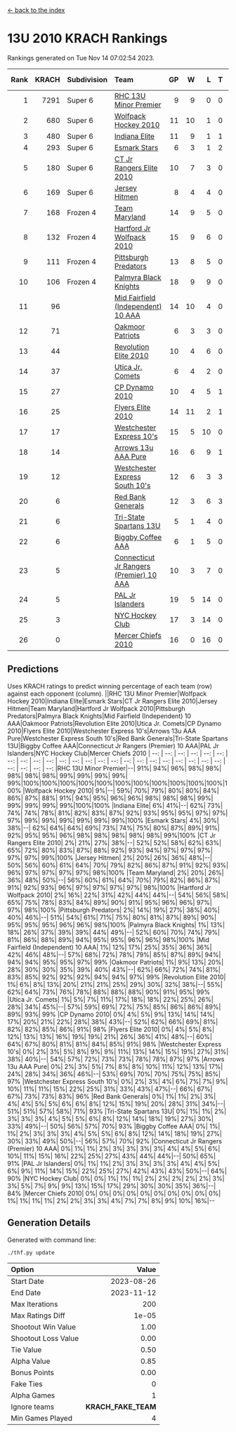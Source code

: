 [<- back to the index](readme.md)
# 13U 2010 KRACH Rankings
Rankings generated on Tue Nov 14 07:02:54 2023.

Rank|KRACH|Subdivision|Team|GP|W|L|T|OTW|OTL|SoS|Exp Wins|Win Diff
---:|---:|:---|:---|---:|---:|---:|---:|---:|---:|---:|---:|---:
1|7291|Super 6|[RHC 13U Minor Premier](https://gamesheetstats.com/seasons/3664/teams/140959/schedule)|9|9|0|0|1|0|118|9.8|-0.0
2|680|Super 6|[Wolfpack Hockey 2010](https://gamesheetstats.com/seasons/3664/teams/140960/schedule)|11|10|1|0|0|1|76|10.9|0.0
3|480|Super 6|[Indiana Elite](https://gamesheetstats.com/seasons/3664/teams/144350/schedule)|11|9|1|1|0|0|91|10.4|0.0
4|293|Super 6|[Esmark Stars](https://gamesheetstats.com/seasons/3664/teams/140972/schedule)|6|3|1|2|0|0|193|4.9|0.0
5|180|Super 6|[CT Jr Rangers Elite 2010](https://gamesheetstats.com/seasons/3664/teams/140955/schedule)|10|7|3|0|1|0|722|7.9|0.0
6|169|Super 6|[Jersey Hitmen](https://gamesheetstats.com/seasons/3664/teams/140961/schedule)|8|4|4|0|1|1|992|4.9|0.0
7|168|Frozen 4|[Team Maryland](https://gamesheetstats.com/seasons/3664/teams/140976/schedule)|14|9|5|0|1|0|1028|9.9|0.0
8|132|Frozen 4|[Hartford Jr Wolfpack 2010](https://gamesheetstats.com/seasons/3664/teams/140957/schedule)|15|9|6|0|0|2|1035|9.9|0.0
9|111|Frozen 4|[Pittsburgh Predators](https://gamesheetstats.com/seasons/3664/teams/140974/schedule)|13|8|5|0|0|0|138|8.9|0.0
10|106|Frozen 4|[Palmyra Black Knights](https://gamesheetstats.com/seasons/3664/teams/140973/schedule)|18|9|9|0|0|0|910|9.9|0.0
11|96||[Mid Fairfield (Independent) 10 AAA](https://gamesheetstats.com/seasons/3664/teams/140956/schedule)|14|10|4|0|2|0|118|10.9|0.0
12|71||[Oakmoor Patriots](https://gamesheetstats.com/seasons/3664/teams/162748/schedule)|6|3|3|0|0|0|171|3.9|0.0
13|44||[Revolution Elite 2010](https://gamesheetstats.com/seasons/3664/teams/140975/schedule)|10|4|6|0|0|0|137|4.9|0.0
14|37||[Utica Jr. Comets](https://gamesheetstats.com/seasons/3664/teams/140970/schedule)|6|4|2|0|2|0|54|4.9|0.0
15|27||[CP Dynamo 2010](https://gamesheetstats.com/seasons/3664/teams/140968/schedule)|10|4|5|1|0|1|88|5.4|0.0
16|25||[Flyers Elite 2010](https://gamesheetstats.com/seasons/3664/teams/140963/schedule)|14|11|2|1|0|0|9|12.4|0.0
17|17||[Westchester Express 10's](https://gamesheetstats.com/seasons/3664/teams/140967/schedule)|15|5|10|0|0|0|523|5.9|0.0
18|14||[Arrows 13u AAA Pure](https://gamesheetstats.com/seasons/3664/teams/140965/schedule)|16|6|9|1|0|0|123|7.4|0.0
19|12||[Westchester Express South 10's](https://gamesheetstats.com/seasons/3664/teams/140971/schedule)|12|6|3|3|0|1|19|8.4|0.0
20|6||[Red Bank Generals](https://gamesheetstats.com/seasons/3664/teams/140962/schedule)|12|3|6|3|0|1|21|5.4|0.0
21|6||[Tri-State Spartans 13U](https://gamesheetstats.com/seasons/3664/teams/144349/schedule)|5|1|4|0|1|0|113|1.9|0.0
22|6||[Biggby Coffee AAA](https://gamesheetstats.com/seasons/3664/teams/144347/schedule)|6|1|5|0|0|1|165|1.9|0.0
23|5||[Connecticut Jr Rangers (Premier) 10 AAA](https://gamesheetstats.com/seasons/3664/teams/140958/schedule)|10|3|7|0|0|0|33|3.9|0.0
24|5||[PAL Jr Islanders](https://gamesheetstats.com/seasons/3664/teams/140969/schedule)|19|5|14|0|0|0|57|5.9|0.0
25|3||[NYC Hockey Club](https://gamesheetstats.com/seasons/3664/teams/140966/schedule)|17|3|14|0|0|1|69|3.9|0.0
26|0||[Mercer Chiefs 2010](https://gamesheetstats.com/seasons/3664/teams/140964/schedule)|16|0|16|0|0|0|26|0.9|0.0

## Predictions
Uses KRACH ratings to predict winning percentage of each team (row) against each opponent (column).
||RHC 13U Minor Premier|Wolfpack Hockey 2010|Indiana Elite|Esmark Stars|CT Jr Rangers Elite 2010|Jersey Hitmen|Team Maryland|Hartford Jr Wolfpack 2010|Pittsburgh Predators|Palmyra Black Knights|Mid Fairfield (Independent) 10 AAA|Oakmoor Patriots|Revolution Elite 2010|Utica Jr. Comets|CP Dynamo 2010|Flyers Elite 2010|Westchester Express 10's|Arrows 13u AAA Pure|Westchester Express South 10's|Red Bank Generals|Tri-State Spartans 13U|Biggby Coffee AAA|Connecticut Jr Rangers (Premier) 10 AAA|PAL Jr Islanders|NYC Hockey Club|Mercer Chiefs 2010
| --: | --: | --: | --: | --: | --: | --: | --: | --: | --: | --: | --: | --: | --: | --: | --: | --: | --: | --: | --: | --: | --: | --: | --: | --: | --: | --: 
|RHC 13U Minor Premier|--| 91%| 94%| 96%| 98%| 98%| 98%| 98%| 98%| 99%| 99%| 99%| 99%| 99%|100%|100%|100%|100%|100%|100%|100%|100%|100%|100%|100%|100%
|Wolfpack Hockey 2010|  9%|--| 59%| 70%| 79%| 80%| 80%| 84%| 86%| 87%| 88%| 91%| 94%| 95%| 96%| 96%| 98%| 98%| 98%| 99%| 99%| 99%| 99%| 99%|100%|100%
|Indiana Elite|  6%| 41%|--| 62%| 73%| 74%| 74%| 78%| 81%| 82%| 83%| 87%| 92%| 93%| 95%| 95%| 97%| 97%| 97%| 99%| 99%| 99%| 99%| 99%| 99%|100%
|Esmark Stars|  4%| 30%| 38%|--| 62%| 64%| 64%| 69%| 73%| 74%| 75%| 80%| 87%| 89%| 91%| 92%| 95%| 95%| 96%| 98%| 98%| 98%| 98%| 98%| 99%|100%
|CT Jr Rangers Elite 2010|  2%| 21%| 27%| 38%|--| 52%| 52%| 58%| 62%| 63%| 65%| 72%| 80%| 83%| 87%| 88%| 92%| 93%| 94%| 97%| 97%| 97%| 97%| 97%| 99%|100%
|Jersey Hitmen|  2%| 20%| 26%| 36%| 48%|--| 50%| 56%| 60%| 61%| 64%| 70%| 79%| 82%| 86%| 87%| 91%| 92%| 93%| 96%| 97%| 97%| 97%| 97%| 98%|100%
|Team Maryland|  2%| 20%| 26%| 36%| 48%| 50%|--| 56%| 60%| 61%| 64%| 70%| 79%| 82%| 86%| 87%| 91%| 92%| 93%| 96%| 97%| 97%| 97%| 97%| 98%|100%
|Hartford Jr Wolfpack 2010|  2%| 16%| 22%| 31%| 42%| 44%| 44%|--| 54%| 56%| 58%| 65%| 75%| 78%| 83%| 84%| 89%| 90%| 91%| 95%| 96%| 96%| 97%| 97%| 98%|100%
|Pittsburgh Predators|  2%| 14%| 19%| 27%| 38%| 40%| 40%| 46%|--| 51%| 54%| 61%| 71%| 75%| 80%| 81%| 87%| 89%| 90%| 95%| 95%| 95%| 96%| 96%| 98%|100%
|Palmyra Black Knights|  1%| 13%| 18%| 26%| 37%| 39%| 39%| 44%| 49%|--| 52%| 60%| 70%| 74%| 79%| 81%| 86%| 88%| 89%| 94%| 95%| 95%| 96%| 96%| 98%|100%
|Mid Fairfield (Independent) 10 AAA|  1%| 12%| 17%| 25%| 35%| 36%| 36%| 42%| 46%| 48%|--| 57%| 68%| 72%| 78%| 79%| 85%| 87%| 89%| 94%| 94%| 94%| 95%| 95%| 97%| 99%
|Oakmoor Patriots|  1%|  9%| 13%| 20%| 28%| 30%| 30%| 35%| 39%| 40%| 43%|--| 62%| 66%| 72%| 74%| 81%| 83%| 85%| 92%| 92%| 92%| 94%| 94%| 97%| 99%
|Revolution Elite 2010|  1%|  6%|  8%| 13%| 20%| 21%| 21%| 25%| 29%| 30%| 32%| 38%|--| 55%| 62%| 64%| 73%| 76%| 78%| 88%| 88%| 88%| 90%| 91%| 95%| 99%
|Utica Jr. Comets|  1%|  5%|  7%| 11%| 17%| 18%| 18%| 22%| 25%| 26%| 28%| 34%| 45%|--| 57%| 59%| 69%| 72%| 75%| 85%| 86%| 86%| 89%| 89%| 93%| 99%
|CP Dynamo 2010|  0%|  4%|  5%|  9%| 13%| 14%| 14%| 17%| 20%| 21%| 22%| 28%| 38%| 43%|--| 52%| 62%| 66%| 69%| 81%| 82%| 82%| 85%| 86%| 91%| 98%
|Flyers Elite 2010|  0%|  4%|  5%|  8%| 12%| 13%| 13%| 16%| 19%| 19%| 21%| 26%| 36%| 41%| 48%|--| 60%| 64%| 67%| 80%| 81%| 81%| 84%| 85%| 91%| 98%
|Westchester Express 10's|  0%|  2%|  3%|  5%|  8%|  9%|  9%| 11%| 13%| 14%| 15%| 19%| 27%| 31%| 38%| 40%|--| 54%| 57%| 72%| 73%| 73%| 78%| 78%| 87%| 97%
|Arrows 13u AAA Pure|  0%|  2%|  3%|  5%|  7%|  8%|  8%| 10%| 11%| 12%| 13%| 17%| 24%| 28%| 34%| 36%| 46%|--| 53%| 69%| 70%| 70%| 75%| 75%| 85%| 97%
|Westchester Express South 10's|  0%|  2%|  3%|  4%|  6%|  7%|  7%|  9%| 10%| 11%| 11%| 15%| 22%| 25%| 31%| 33%| 43%| 47%|--| 66%| 67%| 67%| 73%| 73%| 83%| 96%
|Red Bank Generals|  0%|  1%|  1%|  2%|  3%|  4%|  4%|  5%|  5%|  6%|  6%|  8%| 12%| 15%| 19%| 20%| 28%| 31%| 34%|--| 51%| 51%| 57%| 58%| 71%| 93%
|Tri-State Spartans 13U|  0%|  1%|  1%|  2%|  3%|  3%|  3%|  4%|  5%|  5%|  6%|  8%| 12%| 14%| 18%| 19%| 27%| 30%| 33%| 49%|--| 50%| 56%| 57%| 70%| 93%
|Biggby Coffee AAA|  0%|  1%|  1%|  2%|  3%|  3%|  3%|  4%|  5%|  5%|  6%|  8%| 12%| 14%| 18%| 19%| 27%| 30%| 33%| 49%| 50%|--| 56%| 57%| 70%| 92%
|Connecticut Jr Rangers (Premier) 10 AAA|  0%|  1%|  1%|  2%|  3%|  3%|  3%|  3%|  4%|  4%|  5%|  6%| 10%| 11%| 15%| 16%| 22%| 25%| 27%| 43%| 44%| 44%|--| 50%| 65%| 91%
|PAL Jr Islanders|  0%|  1%|  1%|  2%|  3%|  3%|  3%|  3%|  4%|  4%|  5%|  6%|  9%| 11%| 14%| 15%| 22%| 25%| 27%| 42%| 43%| 43%| 50%|--| 64%| 90%
|NYC Hockey Club|  0%|  0%|  1%|  1%|  1%|  2%|  2%|  2%|  2%|  2%|  3%|  3%|  5%|  7%|  9%|  9%| 13%| 15%| 17%| 29%| 30%| 30%| 35%| 36%|--| 84%
|Mercer Chiefs 2010|  0%|  0%|  0%|  0%|  0%|  0%|  0%|  0%|  0%|  0%|  1%|  1%|  1%|  1%|  2%|  2%|  3%|  3%|  4%|  7%|  7%|  8%|  9%| 10%| 16%|--

## Generation Details

Generated with command line:
```
./thf.py update
```

| Option | Value |
| :----- | ----: |
| Start Date | 2023-08-26 |
| End Date | 2023-11-12 |
| Max Iterations | 200 |
| Max Ratings Diff | 1e-05 |
| Shootout Win Value | 1.00 |
| Shootout Loss Value | 0.00 |
| Tie Value | 0.50 |
| Alpha Value | 0.85 |
| Bonus Points | 0.00 |
| Fake Ties | 0 |
| Alpha Games | 1 |
| Ignore teams | __KRACH_FAKE_TEAM__ |
| Min Games Played | 4 |

